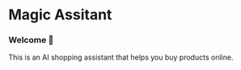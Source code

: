 # Magic Assitant
### Welcome 👋
This is an AI shopping assistant that helps you buy products online.
